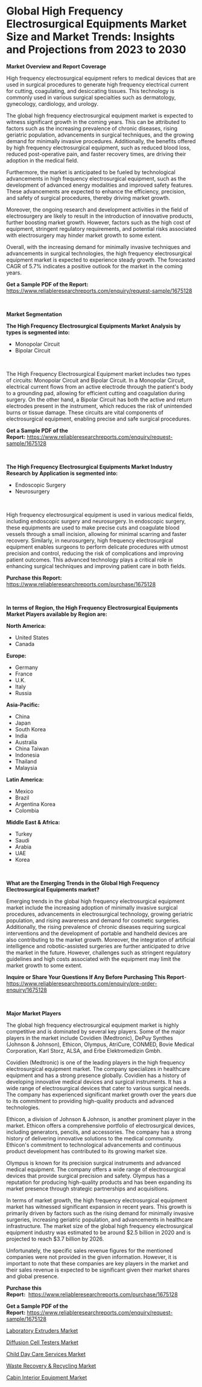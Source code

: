 <p><h1>Global High Frequency Electrosurgical Equipments Market Size and Market Trends: Insights and Projections from 2023 to 2030</h1></p><p><strong>Market Overview and Report Coverage</strong></p>
<p><p>High frequency electrosurgical equipment refers to medical devices that are used in surgical procedures to generate high frequency electrical current for cutting, coagulating, and desiccating tissues. This technology is commonly used in various surgical specialties such as dermatology, gynecology, cardiology, and urology.</p><p>The global high frequency electrosurgical equipment market is expected to witness significant growth in the coming years. This can be attributed to factors such as the increasing prevalence of chronic diseases, rising geriatric population, advancements in surgical techniques, and the growing demand for minimally invasive procedures. Additionally, the benefits offered by high frequency electrosurgical equipment, such as reduced blood loss, reduced post-operative pain, and faster recovery times, are driving their adoption in the medical field.</p><p>Furthermore, the market is anticipated to be fueled by technological advancements in high frequency electrosurgical equipment, such as the development of advanced energy modalities and improved safety features. These advancements are expected to enhance the efficiency, precision, and safety of surgical procedures, thereby driving market growth.</p><p>Moreover, the ongoing research and development activities in the field of electrosurgery are likely to result in the introduction of innovative products, further boosting market growth. However, factors such as the high cost of equipment, stringent regulatory requirements, and potential risks associated with electrosurgery may hinder market growth to some extent.</p><p>Overall, with the increasing demand for minimally invasive techniques and advancements in surgical technologies, the high frequency electrosurgical equipment market is expected to experience steady growth. The forecasted CAGR of 5.7% indicates a positive outlook for the market in the coming years.</p></p>
<p><strong>Get a Sample PDF of the Report:</strong> <a href="https://www.reliableresearchreports.com/enquiry/request-sample/1675128">https://www.reliableresearchreports.com/enquiry/request-sample/1675128</a></p>
<p>&nbsp;</p>
<p><strong>Market Segmentation</strong></p>
<p><strong>The High Frequency Electrosurgical Equipments Market Analysis by types is segmented into:</strong></p>
<p><ul><li>Monopolar Circuit</li><li>Bipolar Circuit</li></ul></p>
<p>&nbsp;</p>
<p><p>The High Frequency Electrosurgical Equipment market includes two types of circuits: Monopolar Circuit and Bipolar Circuit. In a Monopolar Circuit, electrical current flows from an active electrode through the patient's body to a grounding pad, allowing for efficient cutting and coagulation during surgery. On the other hand, a Bipolar Circuit has both the active and return electrodes present in the instrument, which reduces the risk of unintended burns or tissue damage. These circuits are vital components of electrosurgical equipment, enabling precise and safe surgical procedures.</p></p>
<p><strong>Get a Sample PDF of the Report:</strong>&nbsp;<a href="https://www.reliableresearchreports.com/enquiry/request-sample/1675128">https://www.reliableresearchreports.com/enquiry/request-sample/1675128</a></p>
<p>&nbsp;</p>
<p><strong>The High Frequency Electrosurgical Equipments Market Industry Research by Application is segmented into:</strong></p>
<p><ul><li>Endoscopic Surgery</li><li>Neurosurgery</li></ul></p>
<p>&nbsp;</p>
<p><p>High frequency electrosurgical equipment is used in various medical fields, including endoscopic surgery and neurosurgery. In endoscopic surgery, these equipments are used to make precise cuts and coagulate blood vessels through a small incision, allowing for minimal scarring and faster recovery. Similarly, in neurosurgery, high frequency electrosurgical equipment enables surgeons to perform delicate procedures with utmost precision and control, reducing the risk of complications and improving patient outcomes. This advanced technology plays a critical role in enhancing surgical techniques and improving patient care in both fields.</p></p>
<p><strong>Purchase this Report:</strong>&nbsp; <a href="https://www.reliableresearchreports.com/purchase/1675128">https://www.reliableresearchreports.com/purchase/1675128</a></p>
<p>&nbsp;</p>
<p><strong>In terms of Region, the High Frequency Electrosurgical Equipments Market Players available by Region are:</strong></p>
<p>
    <p> <strong> North America: </strong>
        <ul>
            <li>United States</li>
            <li>Canada</li>
        </ul>
        </p> 
    <p> <strong> Europe: </strong>
        <ul>
            <li>Germany</li>
            <li>France</li>
            <li>U.K.</li>
            <li>Italy</li>
            <li>Russia</li>
        </ul>
        </p> 
    <p> <strong> Asia-Pacific: </strong>
        <ul>
            <li>China</li>
            <li>Japan</li>
            <li>South Korea</li>
            <li>India</li>
            <li>Australia</li>
            <li>China Taiwan</li>
            <li>Indonesia</li>
            <li>Thailand</li>
            <li>Malaysia</li>
        </ul>
        </p> 
    <p> <strong> Latin America: </strong>
        <ul>
            <li>Mexico</li>
            <li>Brazil</li>
            <li>Argentina Korea</li>
            <li>Colombia</li>
        </ul>
        </p> 
    <p> <strong> Middle East & Africa: </strong>
        <ul>
            <li>Turkey</li>
            <li>Saudi</li>
            <li>Arabia</li>
            <li>UAE</li>
            <li>Korea</li>
        </ul>
    </p>
    </p>
<p>&nbsp;</p>
<p><strong>What are the Emerging Trends in the Global High Frequency Electrosurgical Equipments market?</strong></p>
<p><p>Emerging trends in the global high frequency electrosurgical equipment market include the increasing adoption of minimally invasive surgical procedures, advancements in electrosurgical technology, growing geriatric population, and rising awareness and demand for cosmetic surgeries. Additionally, the rising prevalence of chronic diseases requiring surgical interventions and the development of portable and handheld devices are also contributing to the market growth. Moreover, the integration of artificial intelligence and robotic-assisted surgeries are further anticipated to drive the market in the future. However, challenges such as stringent regulatory guidelines and high costs associated with the equipment may limit the market growth to some extent.</p></p>
<p><strong>Inquire or Share Your Questions If Any Before Purchasing This Report</strong>- <a href="https://www.reliableresearchreports.com/enquiry/pre-order-enquiry/1675128">https://www.reliableresearchreports.com/enquiry/pre-order-enquiry/1675128</a></p>
<p>&nbsp;</p>
<p><strong>Major Market Players</strong></p>
<p><p>The global high frequency electrosurgical equipment market is highly competitive and is dominated by several key players. Some of the major players in the market include Covidien (Medtronic), DePuy Synthes (Johnson & Johnson), Ethicon, Olympus, AtriCure, CONMED, Bovie Medical Corporation, Karl Storz, ALSA, and Erbe Elektromedizin Gmbh.</p><p>Covidien (Medtronic) is one of the leading players in the high frequency electrosurgical equipment market. The company specializes in healthcare equipment and has a strong presence globally. Covidien has a history of developing innovative medical devices and surgical instruments. It has a wide range of electrosurgical devices that cater to various surgical needs. The company has experienced significant market growth over the years due to its commitment to providing high-quality products and advanced technologies.</p><p>Ethicon, a division of Johnson & Johnson, is another prominent player in the market. Ethicon offers a comprehensive portfolio of electrosurgical devices, including generators, pencils, and accessories. The company has a strong history of delivering innovative solutions to the medical community. Ethicon's commitment to technological advancements and continuous product development has contributed to its growing market size.</p><p>Olympus is known for its precision surgical instruments and advanced medical equipment. The company offers a wide range of electrosurgical devices that provide surgical precision and safety. Olympus has a reputation for producing high-quality products and has been expanding its market presence through strategic partnerships and acquisitions.</p><p>In terms of market growth, the high frequency electrosurgical equipment market has witnessed significant expansion in recent years. This growth is primarily driven by factors such as the rising demand for minimally invasive surgeries, increasing geriatric population, and advancements in healthcare infrastructure. The market size of the global high frequency electrosurgical equipment industry was estimated to be around $2.5 billion in 2020 and is projected to reach $3.7 billion by 2026.</p><p>Unfortunately, the specific sales revenue figures for the mentioned companies were not provided in the given information. However, it is important to note that these companies are key players in the market and their sales revenue is expected to be significant given their market shares and global presence.</p></p>
<p><strong>Purchase this Report:</strong>&nbsp;&nbsp;<a href="https://www.reliableresearchreports.com/purchase/1675128">https://www.reliableresearchreports.com/purchase/1675128</a></p>
<p></p>
<p><strong>Get a Sample PDF of the Report:</strong>&nbsp;<a href="https://www.reliableresearchreports.com/enquiry/request-sample/1675128">https://www.reliableresearchreports.com/enquiry/request-sample/1675128</a></p>
<p><p><a href="https://www.linkedin.com/pulse/laboratory-extruders-market-research-report-provides-thorough/">Laboratory Extruders Market</a></p><p><a href="https://www.linkedin.com/pulse/diffusion-cell-testers-market-size-growth-forecast-from/">Diffusion Cell Testers Market</a></p><p><a href="https://medium.com/@jacks0866979/child-day-care-services-market-competitive-analysis-market-trends-and-forecast-to-2030-65415b9786af">Child Day Care Services Market</a></p><p><a href="https://github.com/NorbertYates/Market-Research-Report-List-2/blob/main/waste-recovery-recycling-market.md">Waste Recovery & Recycling Market</a></p><p><a href="https://medium.com/@nilltanay7548659/cabin-interior-equipment-market-analysis-its-cagr-market-segmentation-and-global-industry-ce951926ed20">Cabin Interior Equipment Market</a></p></p>
